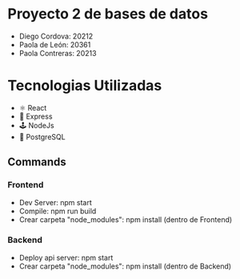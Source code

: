 # Proyecto 2 de bases de datos 
- Diego Cordova: 20212
- Paola de León: 20361
- Paola Contreras: 20213

# Tecnologias Utilizadas
- ⚛ React
- 📡 Express
- 🕹 NodeJs
- 🐘 PostgreSQL

## Commands

### Frontend 
- Dev Server: npm start
- Compile: npm run build
- Crear carpeta "node_modules": npm install (dentro de Frontend)

### Backend
- Deploy api server: npm start
- Crear carpeta "node_modules": npm install (dentro de Backend)
